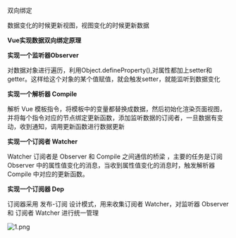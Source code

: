双向绑定

数据变化的时候更新视图，视图变化的时候更新数据

**Vue实现数据双向绑定原理**

**实现一个监听器Observer**

对数据对象进行遍历，利用Object.defineProperty(),对属性都加上setter和getter。这样给这个对象的某个值赋值，就会触发setter，就能监听到数据变化

**实现一个解析器 Compile**

解析 Vue 模板指令，将模板中的变量都替换成数据，然后初始化渲染页面视图，并将每个指令对应的节点绑定更新函数，添加监听数据的订阅者，一旦数据有变动，收到通知，调用更新函数进行数据更新

**实现一个订阅者 Watcher**

Watcher 订阅者是 Observer 和 Compile 之间通信的桥梁 ，主要的任务是订阅 Observer 中的属性值变化的消息，当收到属性值变化的消息时，触发解析器 Compile 中对应的更新函数。

**实现一个订阅器 Dep**

订阅器采用 发布-订阅 设计模式，用来收集订阅者 Watcher，对监听器 Observer 和 订阅者 Watcher 进行统一管理

![1.png](https://user-gold-cdn.xitu.io/2019/8/19/16ca75871f729d89?imageView2/0/w/1280/h/960/format/webp/ignore-error/1)


